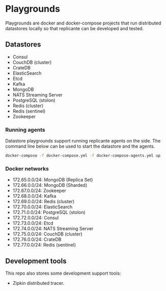 Playgrounds
===========
Playgrounds are docker and docker-compose projects that run distributed
datastores locally so that replicante can be developed and tested.


Datastores
----------

  * Consul
  * CouchDB (cluster)
  * CrateDB
  * ElasticSearch
  * Etcd
  * Kafka
  * MongoDB
  * NATS Streaming Server
  * PostgreSQL (stolon)
  * Redis (cluster)
  * Redis (sentinel)
  * Zookeeper

### Running agents
Datastore playgrounds support running replicante agents on the side.
The command line below can be used to start the datastore and the agents.

```bash
docker-compose -f docker-compose.yml -f docker-compose-agents.yml up
```

### Docker networks

  * 172.65.0.0/24: MongoDB (Replica Set)
  * 172.66.0.0/24: MongoDB (Sharded)
  * 172.67.0.0/24: Zookeeper
  * 172.68.0.0/24: Kafka
  * 172.69.0.0/24: Redis (cluster)
  * 172.70.0.0/24: ElasticSearch
  * 172.71.0.0/24: PostgreSQL (stolon)
  * 172.72.0.0/24: Consul
  * 172.73.0.0/24: Etcd
  * 172.74.0.0/24: NATS Streaming Server
  * 172.75.0.0/24: CouchDB (cluster)
  * 172.76.0.0/24: CrateDB
  * 172.77.0.0/24: Redis (sentinel)


Development tools
-----------------
This repo also stores some development support tools:

  * Zipkin distributed tracer.
